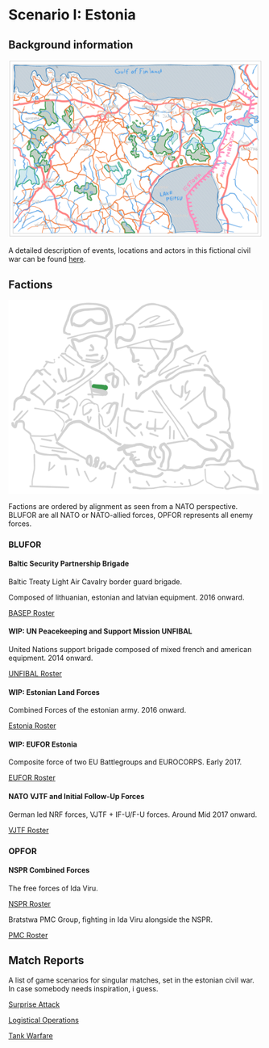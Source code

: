 # Scenario I: Estonia

## Background information

![header](/scenarios/ressources/estonia-map.excalidraw.png)

A detailed description of events, locations and actors in this fictional civil
war can be found [here](/scenarios/estonia/background-information-estonia.md).

## Factions

![faction header](/factions/ressources/platoon-leader-nspr.excalidraw.png)

Factions are ordered by alignment as seen from a NATO perspective. BLUFOR are
all NATO or NATO-allied forces, OPFOR represents all enemy forces.

### BLUFOR

#### Baltic Security Partnership Brigade

Baltic Treaty Light Air Cavalry border guard brigade.

Composed of lithuanian, estonian and latvian equipment. 2016 onward.

[BASEP Roster](/factions/Baltic%20Security%20Partnership%20Brigade.md)

#### WIP: UN Peacekeeping and Support Mission UNFIBAL

United Nations support brigade composed of mixed french and
american equipment. 2014 onward.

[UNFIBAL Roster](/factions/UNFIBAL%20Forces.md)

#### WIP: Estonian Land Forces

Combined Forces of the estonian army. 2016 onward.

[Estonia Roster](/factions/Estonian%20Land%20Forces.md)

#### WIP: EUFOR Estonia

Composite force of two EU Battlegroups and EUROCORPS. Early 2017.

[EUFOR Roster](/factions/EUFOR%20Division.md)

#### NATO VJTF and Initial Follow-Up Forces

German led NRF forces, VJTF + IF-U/F-U forces.
Around Mid 2017 onward.

[VJTF Roster](/factions/German%20VJTF%20Panzergrenadier%20Division.md)

### OPFOR

#### NSPR Combined Forces

The free forces of Ida Viru.

[NSPR Roster](/factions/NSPR%20Volunteer%20Rifle%20Contingent.md)

Bratstwa PMC Group, fighting in Ida Viru alongside the NSPR.

[PMC Roster]()

## Match Reports

A list of game scenarios for singular matches, set in the estonian civil war.
In case somebody needs inspiration, i guess.

[Surprise Attack](/reports/report-2.md)

[Logistical Operations](/reports/report-3.md)

[Tank Warfare](/reports/report-4.md)
